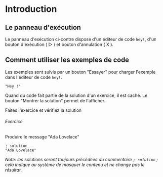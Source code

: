 # Introduction

## Le panneau d'exécution
Le panneau d'exécution ci-contre dispose d'un éditeur de code `hey!`,
d'un bouton d'exécution ( ▷ ) et bouton d'annulation ( X ).
## Comment utiliser les exemples de code
Les exemples sont suivis par un bouton "Essayer" pour charger
l'exemple dans l'éditeur de code `hey!`.

```hey
"Hey !"
```


Quand du code fait partie de la solution d'un exercice, il est caché.
Le bouton "Montrer la solution" permet de l'afficher.

Faites l'exercice et vérifiez la solution

###### Exercice
Produire le message "Ada Lovelace"

```hey
; solution
"Ada Lovelace"
```

*Note: les solutions seront toujours précédées du commentaire `; solution` ;
cela indique au système de masquer le contenu et ne change pas le résultat.*